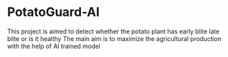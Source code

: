 # PotatoGuard-AI

This project is aimed to detect whether the potato plant has early blite late blite or is it healthy 
The main aim is to maximize the agricultural production with the help of AI trained model
